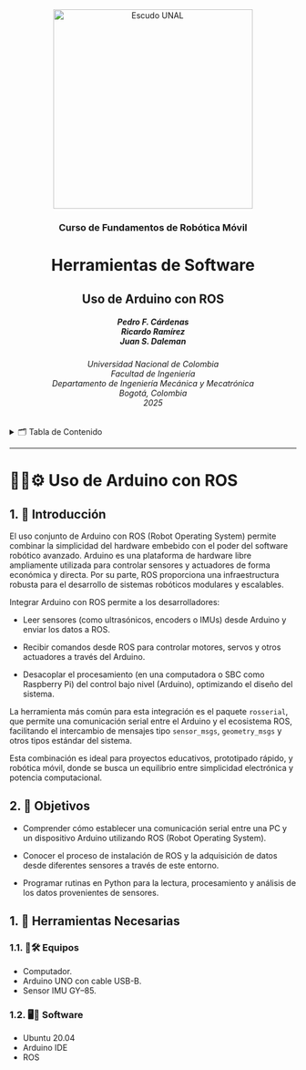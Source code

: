 <div align="center">
<picture>
    <source srcset="https://imgur.com/5bYAzsb.png" media="(prefers-color-scheme: dark)">
    <source srcset="https://imgur.com/Os03JoE.png" media="(prefers-color-scheme: light)">
    <img src="https://imgur.com/Os03JoE.png" alt="Escudo UNAL" width="350px">
</picture>

<h3>Curso de Fundamentos de Robótica Móvil</h3>

<h1>Herramientas de Software</h1>

<h2>Uso de Arduino con ROS</h2>

<h5>Pedro F. Cárdenas<br>
    Ricardo Ramírez<br>
    Juan S. Daleman</h5>

<h6>Universidad Nacional de Colombia<br>
    Facultad de Ingeniería<br>
    Departamento de Ingeniería Mecánica y Mecatrónica<br>
    Bogotá, Colombia<br>
    2025</h6>
</div>

<details>
    <summary>🗂️ Tabla de Contenido</summary>

<!-- TOC -->
- [1. 📖 Introducción](#1--introducción)
- [2. 🎯 Objetivos](#2--objetivos)
- [1. 🧰 Herramientas Necesarias](#1--herramientas-necesarias)
  - [1.1. 🔭🛠️ Equipos](#11-️-equipos)
  - [1.2. 🖥️💾 Software](#12-️-software)

</details>

---

<h1>🤖🔌⚙️ Uso de Arduino con ROS</h1>

## 1. 📖 Introducción

El uso conjunto de Arduino con ROS (Robot Operating System) permite combinar la simplicidad del hardware embebido con el poder del software robótico avanzado. Arduino es una plataforma de hardware libre ampliamente utilizada para controlar sensores y actuadores de forma económica y directa. Por su parte, ROS proporciona una infraestructura robusta para el desarrollo de sistemas robóticos modulares y escalables.

Integrar Arduino con ROS permite a los desarrolladores:

 - Leer sensores (como ultrasónicos, encoders o IMUs) desde Arduino y enviar los datos a ROS.

 - Recibir comandos desde ROS para controlar motores, servos y otros actuadores a través del Arduino.

 - Desacoplar el procesamiento (en una computadora o SBC como Raspberry Pi) del control bajo nivel (Arduino), optimizando el diseño del sistema.

La herramienta más común para esta integración es el paquete `rosserial`, que permite una comunicación serial entre el Arduino y el ecosistema ROS, facilitando el intercambio de mensajes tipo `sensor_msgs`, `geometry_msgs` y otros tipos estándar del sistema.

Esta combinación es ideal para proyectos educativos, prototipado rápido, y robótica móvil, donde se busca un equilibrio entre simplicidad electrónica y potencia computacional.

## 2. 🎯 Objetivos

 - Comprender cómo establecer una comunicación serial entre una PC y un dispositivo Arduino utilizando ROS (Robot Operating System).

 - Conocer el proceso de instalación de ROS y la adquisición de datos desde diferentes sensores a través de este entorno.

 - Programar rutinas en Python para la lectura, procesamiento y análisis de los datos provenientes de sensores.

## 1. 🧰 Herramientas Necesarias

### 1.1. 🔭🛠️ Equipos

  - Computador.
  - Arduino UNO con cable USB-B.
  - Sensor IMU GY–85.

### 1.2. 🖥️💾 Software

  - Ubuntu 20.04
  - Arduino IDE
  - ROS



